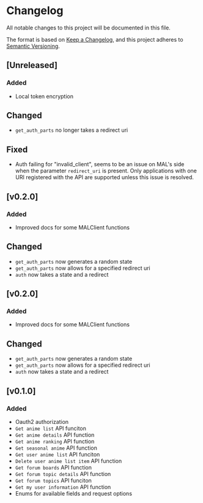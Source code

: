 # Changelog

All notable changes to this project will be documented in this file.

The format is based on [Keep a Changelog](https://keepachangelog.com/en/1.0.0/),
and this project adheres to [Semantic Versioning](https://semver.org/spec/v2.0.0.html).

## [Unreleased]
### Added
- Local token encryption

## Changed
- `get_auth_parts` no longer takes a redirect uri

## Fixed
- Auth failing for "invalid_client", seems to be an issue on MAL's side when the parameter `redirect_uri` is present. Only applications with one URI registered with the API are supported unless this issue is resolved.

## [v0.2.0]
### Added 
- Improved docs for some MALClient functions

## Changed
- `get_auth_parts` now generates a random state
- `get_auth_parts` now allows for a specified redirect uri
- `auth` now takes a state and a redirect

## [v0.2.0]
### Added 
- Improved docs for some MALClient functions

## Changed
- `get_auth_parts` now generates a random state
- `get_auth_parts` now allows for a specified redirect uri
- `auth` now takes a state and a redirect


## [v0.1.0]
### Added
- Oauth2 authorization 
- `Get anime list` API funciton
- `Get anime details` API function
- `Get anime ranking` API function
- `Get seasonal anime` API function
- `Get user anime list` API funciton
- `Delete user anime list item` API function
- `Get forum boards` API function
- `Get forum topic details` API function
- `Get forum topics` API funciton
- `Get my user information` API function
- Enums for available fields and request options
